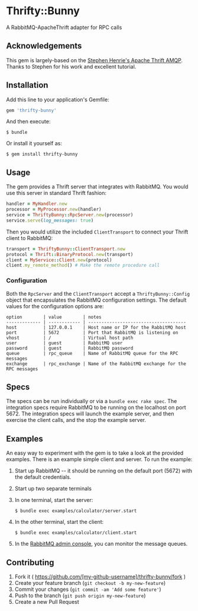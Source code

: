 # Thrifty::Bunny

A RabbitMQ-ApacheThrift adapter for RPC calls

## Acknowledgements

This gem is largely-based on the [Stephen Henrie's Apache Thrift AMQP](https://github.com/shenrie/apache-thrift-amqp). Thanks to Stephen for his work and excellent tutorial.

## Installation

Add this line to your application's Gemfile:

```ruby
gem 'thrifty-bunny'
```

And then execute:

    $ bundle

Or install it yourself as:

    $ gem install thrifty-bunny

## Usage

The gem provides a Thrift server that integrates with RabbitMQ. You would use this server in standard Thrift fashion:

```ruby
handler = MyHandler.new
processor = MyProcessor.new(handler)
service = ThriftyBunny::RpcServer.new(processor)
service.serve(log_messages: true)
```

Then you would utilize the included ```ClientTransport``` to connect your Thrift client to RabbitMQ:

```ruby
transport = ThriftyBunny::ClientTransport.new
protocol = Thrift::BinaryProtocol.new(transport)
client = MyService::Client.new(protocol)
client.my_remote_method() # Make the remote procedure call
```

### Configuration

Both the ```RpcServer``` and the ```ClientTransport``` accept a ```ThriftyBunny::Config``` object that encapsulates the RabbitMQ configuration settings. The default values for the configuration options are:

    option        | value        | notes
    ------------- | ------------ | -------------------------------------
    host          | 127.0.0.1    | Host name or IP for the RabbitMQ host
    port          | 5672         | Port that RabbitMQ is listening on
    vhost         | /            | Virtual host path
    user          | guest        | RabbitMQ user
    password      | guest        | RabbitMQ password
    queue         | rpc_queue    | Name of RabbitMQ queue for the RPC messages
    exchange      | rpc_exchange | Name of the RabbitMQ exchange for the RPC messages

## Specs

The specs can be run individually or via a `bundle exec rake spec`. The integration specs require RabbitMQ to be running on the localhost on port 5672. The integration specs will launch the example server, and then exercise the client calls, and the stop the example server.

## Examples

An easy way to experiment with the gem is to take a look at the provided examples. There is an example simple client and server. To run the example:

1. Start up RabbitMQ -- it should be running on the default port (5672) with the default credentials.

2. Start up two separate terminals

3. In one terminal, start the server:
    ```
    $ bundle exec examples/calculator/server.start
    ```

5. In the other terminal, start the client:
    ```
    $ bundle exec examples/calculator/client.start
    ```

6. In the [RabbitMQ admin console](http://localhost:15672), you can monitor the message queues.

## Contributing

1. Fork it ( https://github.com/[my-github-username]/thrifty-bunny/fork )
2. Create your feature branch (`git checkout -b my-new-feature`)
3. Commit your changes (`git commit -am 'Add some feature'`)
4. Push to the branch (`git push origin my-new-feature`)
5. Create a new Pull Request
